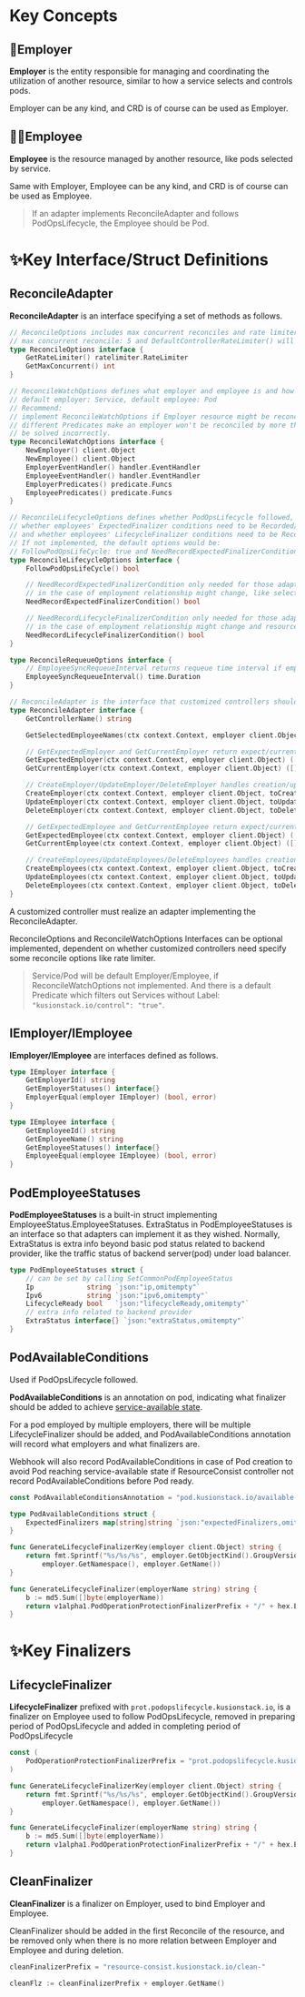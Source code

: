 # Key Concepts
## 🤠Employer
**Employer** is the entity responsible for managing and coordinating the utilization of another resource, 
similar to how a service selects and controls pods.

Employer can be any kind, and CRD is of course can be used as Employer.
## 👩‍💻Employee
**Employee** is the resource managed by another resource, like pods selected by service.

Same with Employer, Employee can be any kind, and CRD is of course can be used as Employee.

>If an adapter implements ReconcileAdapter and follows PodOpsLifecycle, the Employee should be Pod.
# ✨Key Interface/Struct Definitions
## ReconcileAdapter
**ReconcileAdapter** is an interface specifying a set of methods as follows.
```Go
// ReconcileOptions includes max concurrent reconciles and rate limiter,
// max concurrent reconcile: 5 and DefaultControllerRateLimiter() will be used if ReconcileOptions not implemented.
type ReconcileOptions interface {
	GetRateLimiter() ratelimiter.RateLimiter
	GetMaxConcurrent() int
}

// ReconcileWatchOptions defines what employer and employee is and how controller watch
// default employer: Service, default employee: Pod
// Recommend:
// implement ReconcileWatchOptions if Employer resource might be reconciled by other controller,
// different Predicates make an employer won't be reconciled by more than one controller so that LifecycleFinalizer won't
// be solved incorrectly.
type ReconcileWatchOptions interface {
	NewEmployer() client.Object
	NewEmployee() client.Object
	EmployerEventHandler() handler.EventHandler
	EmployeeEventHandler() handler.EventHandler
	EmployerPredicates() predicate.Funcs
	EmployeePredicates() predicate.Funcs
}

// ReconcileLifecycleOptions defines whether PodOpsLifecycle followed,
// whether employees' ExpectedFinalizer conditions need to be Recorded/Erased to employer's anno
// and whether employees' LifecycleFinalizer conditions need to be Recorded/Erased to employer's anno.
// If not implemented, the default options would be:
// FollowPodOpsLifeCycle: true and NeedRecordExpectedFinalizerCondition/NeedRecordLifecycleFinalizerCondition: false
type ReconcileLifecycleOptions interface {
    FollowPodOpsLifeCycle() bool

    // NeedRecordExpectedFinalizerCondition only needed for those adapters that follow PodOpsLifecycle,
    // in the case of employment relationship might change, like selector changes.
    NeedRecordExpectedFinalizerCondition() bool

    // NeedRecordLifecycleFinalizerCondition only needed for those adapters that follow PodOpsLifecycle,
    // in the case of employment relationship might change and resources in backend provider might be changed by others.
    NeedRecordLifecycleFinalizerCondition() bool
}

type ReconcileRequeueOptions interface {
    // EmployeeSyncRequeueInterval returns requeue time interval if employee synced failed but no err
    EmployeeSyncRequeueInterval() time.Duration
}

// ReconcileAdapter is the interface that customized controllers should implement.
type ReconcileAdapter interface {
	GetControllerName() string

	GetSelectedEmployeeNames(ctx context.Context, employer client.Object) ([]string, error)

	// GetExpectedEmployer and GetCurrentEmployer return expect/current status of employer from related backend provider
	GetExpectedEmployer(ctx context.Context, employer client.Object) ([]IEmployer, error)
	GetCurrentEmployer(ctx context.Context, employer client.Object) ([]IEmployer, error)

	// CreateEmployer/UpdateEmployer/DeleteEmployer handles creation/update/deletion of resources related to employer on related backend provider
	CreateEmployer(ctx context.Context, employer client.Object, toCreates []IEmployer) ([]IEmployer, []IEmployer, error)
	UpdateEmployer(ctx context.Context, employer client.Object, toUpdates []IEmployer) ([]IEmployer, []IEmployer, error)
	DeleteEmployer(ctx context.Context, employer client.Object, toDeletes []IEmployer) ([]IEmployer, []IEmployer, error)

	// GetExpectedEmployee and GetCurrentEmployee return expect/current status of employees from related backend provider
	GetExpectedEmployee(ctx context.Context, employer client.Object) ([]IEmployee, error)
	GetCurrentEmployee(ctx context.Context, employer client.Object) ([]IEmployee, error)

	// CreateEmployees/UpdateEmployees/DeleteEmployees handles creation/update/deletion of resources related to employee on related backend provider
	CreateEmployees(ctx context.Context, employer client.Object, toCreates []IEmployee) ([]IEmployee, []IEmployee, error)
	UpdateEmployees(ctx context.Context, employer client.Object, toUpdates []IEmployee) ([]IEmployee, []IEmployee, error)
	DeleteEmployees(ctx context.Context, employer client.Object, toDeletes []IEmployee) ([]IEmployee, []IEmployee, error)
}
```
A customized controller must realize an adapter implementing the ReconcileAdapter.

ReconcileOptions and ReconcileWatchOptions Interfaces can be optional implemented, dependent on whether customized 
controllers need specify some reconcile options like rate limiter.

>Service/Pod will be default Employer/Employee, if ReconcileWatchOptions not implemented. And there is a default 
>Predicate which filters out Services without Label: ```"kusionstack.io/control": "true"```.
## IEmployer/IEmployee
**IEmployer/IEmployee** are interfaces defined as follows.
```Go
type IEmployer interface {
	GetEmployerId() string
	GetEmployerStatuses() interface{}
	EmployerEqual(employer IEmployer) (bool, error)
}

type IEmployee interface {
	GetEmployeeId() string
	GetEmployeeName() string
	GetEmployeeStatuses() interface{}
	EmployeeEqual(employee IEmployee) (bool, error)
}
```
## PodEmployeeStatuses
**PodEmployeeStatuses** is a built-in struct implementing EmployeeStatus.EmployeeStatuses.
ExtraStatus in PodEmployeeStatuses is an interface so that adapters can implement it as they wished. Normally, 
ExtraStatus is extra info beyond basic pod status related to backend provider, like the traffic status of backend 
server(pod) under load balancer.
```Go
type PodEmployeeStatuses struct {
	// can be set by calling SetCommonPodEmployeeStatus
	Ip             string `json:"ip,omitempty"`
	Ipv6           string `json:"ipv6,omitempty"`
	LifecycleReady bool   `json:"lifecycleReady,omitempty"`
	// extra info related to backend provider
	ExtraStatus interface{} `json:"extraStatus,omitempty"`
}
```
## PodAvailableConditions
Used if PodOpsLifecycle followed.

**PodAvailableConditions** is an annotation on pod, indicating what finalizer should be added to achieve 
[service-available state](https://kusionstack.io/docs/operating/concepts/podopslifecycle).

For a pod employed by multiple employers, there will be multiple LifecycleFinalizer should be added, and 
PodAvailableConditions annotation will record what employers and what finalizers are.

Webhook will also record PodAvailableConditions in case of Pod creation to avoid Pod reaching service-available 
state if ResourceConsist controller not record PodAvailableConditions before Pod ready.
```Go
const PodAvailableConditionsAnnotation = "pod.kusionstack.io/available-conditions" // indicate the available conditions of a pod

type PodAvailableConditions struct {
	ExpectedFinalizers map[string]string `json:"expectedFinalizers,omitempty"` // indicate the expected finalizers of a pod
}

func GenerateLifecycleFinalizerKey(employer client.Object) string {
	return fmt.Sprintf("%s/%s/%s", employer.GetObjectKind().GroupVersionKind().Kind,
		employer.GetNamespace(), employer.GetName())
}

func GenerateLifecycleFinalizer(employerName string) string {
	b := md5.Sum([]byte(employerName))
	return v1alpha1.PodOperationProtectionFinalizerPrefix + "/" + hex.EncodeToString(b[:])[8:24]
}
```
# ✨Key Finalizers
## LifecycleFinalizer
**LifecycleFinalizer** prefixed with ```prot.podopslifecycle.kusionstack.io```, is a finalizer on Employee used to 
follow PodOpsLifecycle, removed in preparing period of PodOpsLifecycle and added in completing period of PodOpsLifecycle
```Go
const (
	PodOperationProtectionFinalizerPrefix = "prot.podopslifecycle.kusionstack.io"
)

func GenerateLifecycleFinalizerKey(employer client.Object) string {
	return fmt.Sprintf("%s/%s/%s", employer.GetObjectKind().GroupVersionKind().Kind,
		employer.GetNamespace(), employer.GetName())
}

func GenerateLifecycleFinalizer(employerName string) string {
	b := md5.Sum([]byte(employerName))
	return v1alpha1.PodOperationProtectionFinalizerPrefix + "/" + hex.EncodeToString(b[:])[8:24]
}
```
## CleanFinalizer
**CleanFinalizer** is a finalizer on Employer, used to bind Employer and Employee.

CleanFinalizer should be added in the first Reconcile of the resource, and be removed only when there is no more 
relation between Employer and Employee and during deletion.
```Go
cleanFinalizerPrefix = "resource-consist.kusionstack.io/clean-"
	
cleanFlz := cleanFinalizerPrefix + employer.GetName()
```
